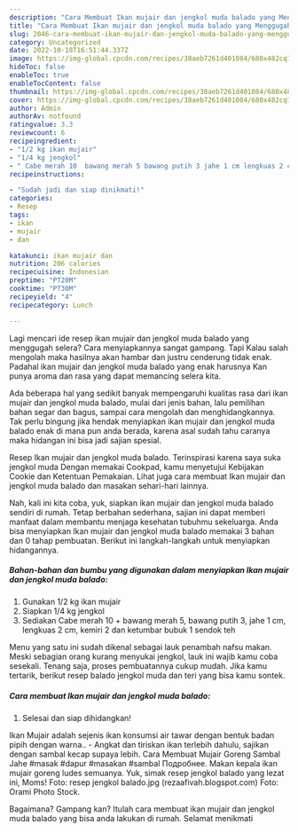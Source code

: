 ```yaml
---
description: "Cara Membuat Ikan mujair dan jengkol muda balado yang Menggugah Selera, Buat Buka Puasa Enak"
title: "Cara Membuat Ikan mujair dan jengkol muda balado yang Menggugah Selera, Buat Buka Puasa Enak"
slug: 2046-cara-membuat-ikan-mujair-dan-jengkol-muda-balado-yang-menggugah-selera-buat-buka-puasa-enak
category: Uncategorized
date: 2022-10-18T16:51:44.337Z
image: https://img-global.cpcdn.com/recipes/38aeb7261d401084/680x482cq70/ikan-mujair-dan-jengkol-muda-balado-foto-resep-utama.jpg
hideToc: false
enableToc: true
enableTocContent: false
thumbnail: https://img-global.cpcdn.com/recipes/38aeb7261d401084/680x482cq70/ikan-mujair-dan-jengkol-muda-balado-foto-resep-utama.jpg
cover: https://img-global.cpcdn.com/recipes/38aeb7261d401084/680x482cq70/ikan-mujair-dan-jengkol-muda-balado-foto-resep-utama.jpg
author: Admin
authorAv: notfound
ratingvalue: 3.3
reviewcount: 6
recipeingredient:
- "1/2 kg ikan mujair"
- "1/4 kg jengkol"
- " Cabe merah 10  bawang merah 5 bawang putih 3 jahe 1 cm lengkuas 2 cm kemiri 2 dan ketumbar bubuk 1 sendok teh"
recipeinstructions:

- "Sudah jadi dan siap dinikmati!"
categories:
- Resep
tags:
- ikan
- mujair
- dan

katakunci: ikan mujair dan 
nutrition: 206 calories
recipecuisine: Indonesian
preptime: "PT20M"
cooktime: "PT30M"
recipeyield: "4"
recipecategory: Lunch

---
```



Lagi mencari ide resep ikan mujair dan jengkol muda balado yang menggugah selera? Cara menyiapkannya sangat gampang. Tapi Kalau salah mengolah maka hasilnya akan hambar dan justru cenderung tidak enak. Padahal ikan mujair dan jengkol muda balado yang enak harusnya Kan punya aroma dan rasa yang dapat memancing selera kita.


Ada beberapa hal yang sedikit banyak mempengaruhi kualitas rasa dari ikan mujair dan jengkol muda balado, mulai dari jenis bahan, lalu pemilihan bahan segar dan bagus, sampai cara mengolah dan menghidangkannya. Tak perlu bingung jika hendak menyiapkan ikan mujair dan jengkol muda balado enak di mana pun anda berada, karena asal sudah tahu caranya maka hidangan ini bisa jadi sajian spesial.

Resep Ikan mujair dan jengkol muda balado. Terinspirasi karena saya suka jengkol muda Dengan memakai Cookpad, kamu menyetujui Kebijakan Cookie dan Ketentuan Pemakaian. Lihat juga cara membuat Ikan mujair dan jengkol muda balado dan masakan sehari-hari lainnya.


Nah, kali ini kita coba, yuk, siapkan ikan mujair dan jengkol muda balado sendiri di rumah. Tetap berbahan sederhana, sajian ini dapat memberi manfaat dalam membantu menjaga kesehatan tubuhmu sekeluarga. Anda bisa menyiapkan Ikan mujair dan jengkol muda balado memakai 3 bahan dan 0 tahap pembuatan. Berikut ini langkah-langkah untuk menyiapkan hidangannya.

<!--inarticleads1-->

##### Bahan-bahan dan bumbu yang digunakan dalam menyiapkan Ikan mujair dan jengkol muda balado:

1. Gunakan 1/2 kg ikan mujair
1. Siapkan 1/4 kg jengkol
1. Sediakan  Cabe merah 10 + bawang merah 5, bawang putih 3, jahe 1 cm, lengkuas 2 cm, kemiri 2 dan ketumbar bubuk 1 sendok teh


Menu yang satu ini sudah dikenal sebagai lauk penambah nafsu makan. Meski sebagian orang kurang menyukai jengkol, lauk ini wajib kamu coba sesekali. Tenang saja, proses pembuatannya cukup mudah. Jika kamu tertarik, berikut resep balado jengkol muda dan teri yang bisa kamu sontek. 

<!--inarticleads2-->

##### Cara membuat Ikan mujair dan jengkol muda balado:


1. Selesai dan siap dihidangkan!

Ikan Mujair adalah sejenis ikan konsumsi air tawar dengan bentuk badan pipih dengan warna.. - Angkat dan tiriskan ikan terlebih dahulu, sajikan dengan sambal kecap supaya lebih. Cara Membuat Mujair Goreng Sambal Jahe #masak #dapur #masakan #sambal Подробнее. Makan kepala ikan mujair goreng ludes semuanya. Yuk, simak resep jengkol balado yang lezat ini, Moms! Foto: resep jengkol balado.jpg (rezaafivah.blogspot.com) Foto: Orami Photo Stock. 

Bagaimana? Gampang kan? Itulah cara membuat ikan mujair dan jengkol muda balado yang bisa anda lakukan di rumah. Selamat menikmati
